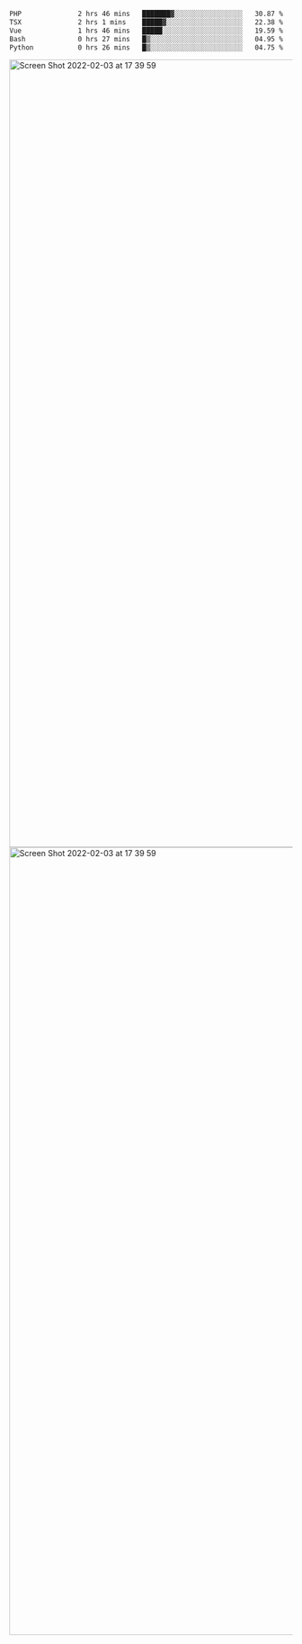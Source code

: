 <!--START_SECTION:waka-->

```txt
PHP              2 hrs 46 mins   ███████▓░░░░░░░░░░░░░░░░░   30.87 %
TSX              2 hrs 1 mins    █████▓░░░░░░░░░░░░░░░░░░░   22.38 %
Vue              1 hrs 46 mins   █████░░░░░░░░░░░░░░░░░░░░   19.59 %
Bash             0 hrs 27 mins   █▒░░░░░░░░░░░░░░░░░░░░░░░   04.95 %
Python           0 hrs 26 mins   █▒░░░░░░░░░░░░░░░░░░░░░░░   04.75 %
```

<!--END_SECTION:waka-->

<img width="1400" alt="Screen Shot 2022-02-03 at 17 39 59" src="https://user-images.githubusercontent.com/45716542/152387304-f2b60485-53a6-4f4b-a818-5cefb1b0c0ae.png">
<img width="1400" alt="Screen Shot 2022-02-03 at 17 39 59" src="https://user-images.githubusercontent.com/45716542/152387273-ea5cdf21-2a45-44da-8bef-00c1763b1d42.png">
